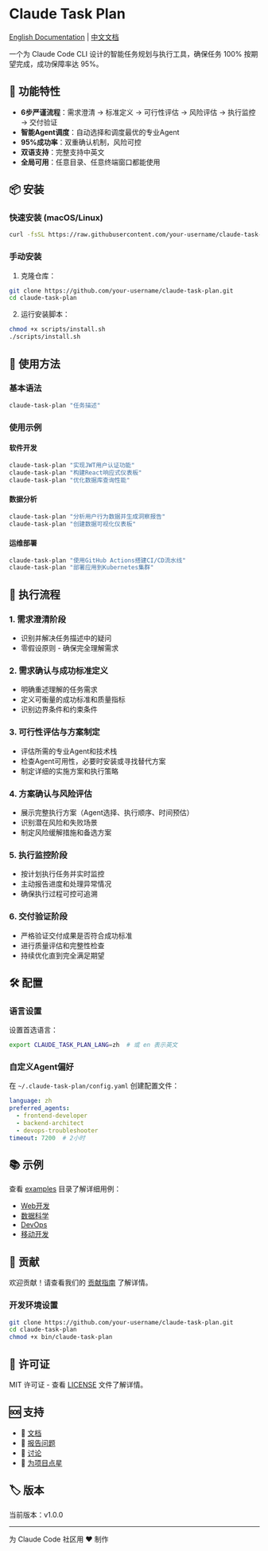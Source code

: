 # Claude Task Plan

[English Documentation](../README.md) | [中文文档](./README_zh.md)

一个为 Claude Code CLI 设计的智能任务规划与执行工具，确保任务 100% 按期望完成，成功保障率达 95%。

## 🎯 功能特性

- **6步严谨流程**：需求澄清 → 标准定义 → 可行性评估 → 风险评估 → 执行监控 → 交付验证
- **智能Agent调度**：自动选择和调度最优的专业Agent
- **95%成功率**：双重确认机制，风险可控
- **双语支持**：完整支持中英文
- **全局可用**：任意目录、任意终端窗口都能使用

## 📦 安装

### 快速安装 (macOS/Linux)

```bash
curl -fsSL https://raw.githubusercontent.com/your-username/claude-task-plan/main/scripts/install.sh | bash
```

### 手动安装

1. 克隆仓库：
```bash
git clone https://github.com/your-username/claude-task-plan.git
cd claude-task-plan
```

2. 运行安装脚本：
```bash
chmod +x scripts/install.sh
./scripts/install.sh
```

## 🚀 使用方法

### 基本语法
```bash
claude-task-plan "任务描述"
```

### 使用示例

#### 软件开发
```bash
claude-task-plan "实现JWT用户认证功能"
claude-task-plan "构建React响应式仪表板"
claude-task-plan "优化数据库查询性能"
```

#### 数据分析
```bash
claude-task-plan "分析用户行为数据并生成洞察报告"
claude-task-plan "创建数据可视化仪表板"
```

#### 运维部署
```bash
claude-task-plan "使用GitHub Actions搭建CI/CD流水线"
claude-task-plan "部署应用到Kubernetes集群"
```

## 🔄 执行流程

### 1. 需求澄清阶段
- 识别并解决任务描述中的疑问
- 零假设原则 - 确保完全理解需求

### 2. 需求确认与成功标准定义
- 明确重述理解的任务需求
- 定义可衡量的成功标准和质量指标
- 识别边界条件和约束条件

### 3. 可行性评估与方案制定
- 评估所需的专业Agent和技术栈
- 检查Agent可用性，必要时安装或寻找替代方案
- 制定详细的实施方案和执行策略

### 4. 方案确认与风险评估
- 展示完整执行方案（Agent选择、执行顺序、时间预估）
- 识别潜在风险和失败场景
- 制定风险缓解措施和备选方案

### 5. 执行监控阶段
- 按计划执行任务并实时监控
- 主动报告进度和处理异常情况
- 确保执行过程可控可追溯

### 6. 交付验证阶段
- 严格验证交付成果是否符合成功标准
- 进行质量评估和完整性检查
- 持续优化直到完全满足期望

## 🛠️ 配置

### 语言设置
设置首选语言：
```bash
export CLAUDE_TASK_PLAN_LANG=zh  # 或 en 表示英文
```

### 自定义Agent偏好
在 `~/.claude-task-plan/config.yaml` 创建配置文件：
```yaml
language: zh
preferred_agents:
  - frontend-developer
  - backend-architect
  - devops-troubleshooter
timeout: 7200  # 2小时
```

## 📚 示例

查看 [examples](../examples/) 目录了解详细用例：
- [Web开发](../examples/web-development_zh.md)
- [数据科学](../examples/data-science_zh.md)
- [DevOps](../examples/devops_zh.md)
- [移动开发](../examples/mobile-development_zh.md)

## 🤝 贡献

欢迎贡献！请查看我们的 [贡献指南](./CONTRIBUTING_zh.md) 了解详情。

### 开发环境设置
```bash
git clone https://github.com/your-username/claude-task-plan.git
cd claude-task-plan
chmod +x bin/claude-task-plan
```

## 📄 许可证

MIT 许可证 - 查看 [LICENSE](../LICENSE) 文件了解详情。

## 🆘 支持

- 📖 [文档](../docs/)
- 🐛 [报告问题](https://github.com/your-username/claude-task-plan/issues)
- 💬 [讨论](https://github.com/your-username/claude-task-plan/discussions)
- 🌟 [为项目点星](https://github.com/your-username/claude-task-plan)

## 🏷️ 版本

当前版本：v1.0.0

---

为 Claude Code 社区用 ❤️ 制作